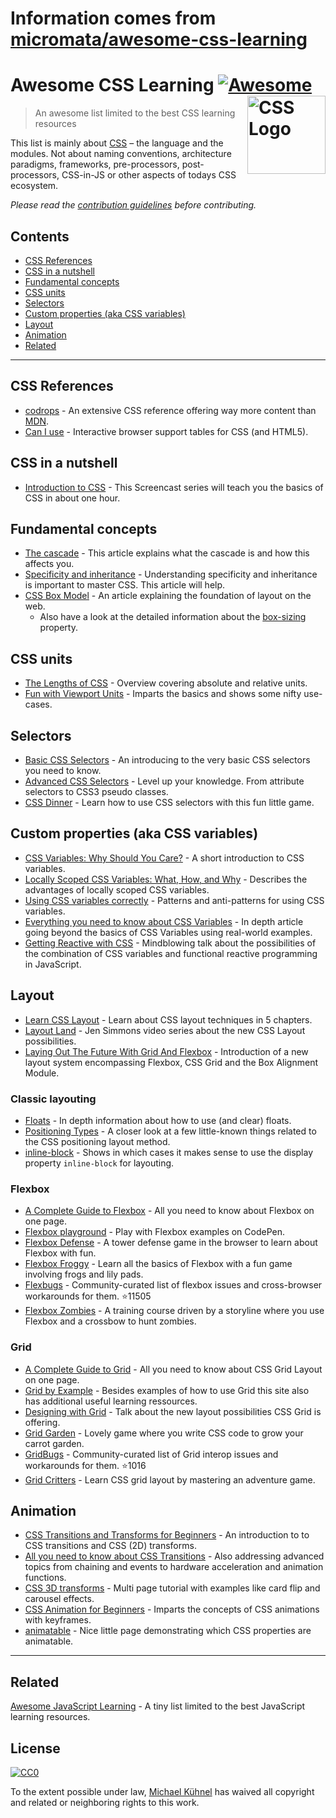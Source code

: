 # Information comes from [micromata/awesome-css-learning](https://github.com/micromata/awesome-css-learning)
# Awesome CSS Learning [![Awesome](https://awesome.re/badge.svg)](https://awesome.re) <a href="https://developer.mozilla.org/docs/Web/CSS"><img src="https://dzwonsemrish7.cloudfront.net/items/1Q3S3H0L1C1V2e2B2v3T/css3-logo.svg" width="125" align="right" alt="CSS Logo"></a>

> An awesome list limited to the best CSS learning resources

This list is mainly about [CSS](https://developer.mozilla.org/docs/Web/CSS) – the language and the modules. Not about naming conventions, architecture paradigms, frameworks, pre-processors, post-processors, CSS-in-JS or other aspects of todays CSS ecosystem.

*Please read the [contribution guidelines](.github/contributing.md) before contributing.*

## Contents

- [CSS References](#css-references)
- [CSS in a nutshell](#css-in-a-nutshell)
- [Fundamental concepts](#fundamental-concepts)
- [CSS units](#css-units)
- [Selectors](#selectors)
- [Custom properties (aka CSS variables)](#custom-properties-aka-css-variables)
- [Layout](#layout)
- [Animation](#animation)
- [Related](#related)

---

## CSS References

- [codrops](https://tympanus.net/codrops/css_reference/) - An extensive CSS reference offering way more content than [MDN](https://developer.mozilla.org/en-US/docs/Web/CSS/Reference).
- [Can I use](https://caniuse.com) - Interactive browser support tables for CSS (and HTML5).

## CSS in a nutshell

- [Introduction to CSS](https://scrimba.com/g/gintrotocss) - This Screencast series will teach you the basics of CSS in about one hour.

## Fundamental concepts

- [The cascade](https://developer.mozilla.org/en-US/docs/Web/CSS/Cascade) - This article explains what the cascade is and how this affects you.
- [Specificity and inheritance](https://www.smashingmagazine.com/2010/04/css-specificity-and-inheritance/) - Understanding specificity and inheritance is important to master CSS. This article will help.
- [CSS Box Model](https://developer.mozilla.org/en-US/docs/Learn/CSS/Introduction_to_CSS/Box_model) - An article explaining the foundation of layout on the web.
  - Also have a look at the detailed information about the [box-sizing](https://css-tricks.com/box-sizing/) property.

## CSS units

- [The Lengths of CSS](https://css-tricks.com/the-lengths-of-css/) - Overview covering absolute and relative units.
- [Fun with Viewport Units](https://css-tricks.com/fun-viewport-units/) - Imparts the basics and shows some nifty use-cases.

## Selectors

- [Basic CSS Selectors](https://www.sitepoint.com/css-selectors/) - An introducing to the very basic CSS selectors you need to know.
- [Advanced CSS Selectors](https://www.smashingmagazine.com/2009/08/taming-advanced-css-selectors/) - Level up your knowledge. From attribute selectors to CSS3 pseudo classes.
- [CSS Dinner](https://flukeout.github.io) - Learn how to use CSS selectors with this fun little game.

## Custom properties (aka CSS variables)

- [CSS Variables: Why Should You Care?](https://developers.google.com/web/updates/2016/02/css-variables-why-should-you-care) - A short introduction to CSS variables.
- [Locally Scoped CSS Variables: What, How, and Why](https://una.im/local-css-vars/) - Describes the advantages of locally scoped CSS variables.
- [Using CSS variables correctly](https://www.madebymike.com.au/writing/using-css-variables/) - Patterns and anti-patterns for using CSS variables.
- [Everything you need to know about CSS Variables](https://medium.freecodecamp.org/everything-you-need-to-know-about-css-variables-c74d922ea855) - In depth article going beyond the basics of CSS Variables using real-world examples.
- [Getting Reactive with CSS](https://www.youtube.com/watch?v=4IRPxCMAIfA) - Mindblowing talk about the possibilities of the combination of CSS variables and functional reactive programming in JavaScript.

## Layout

- [Learn CSS Layout](http://book.mixu.net/css) - Learn about CSS layout techniques in 5 chapters.
- [Layout Land](https://www.youtube.com/channel/UC7TizprGknbDalbHplROtag) - Jen Simmons video series about the new CSS Layout possibilities.
- [Laying Out The Future With Grid And Flexbox](https://www.youtube.com/watch?v=hj355PRbwSQ) - Introduction of a new layout system encompassing Flexbox, CSS Grid and the Box Alignment Module.

### Classic layouting

- [Floats](https://tympanus.net/codrops/css_reference/float/) - In depth information about how to use (and clear) floats.
- [Positioning Types](https://scotch.io/bar-talk/5-things-you-might-not-know-about-the-css-positioning-types) - A closer look at a few little-known things related to the CSS positioning layout method.
- [inline-block](https://iamsteve.me/blog/entry/inline_block) - Shows in which cases it makes sense to use the display property `inline-block` for layouting.

### Flexbox

- [A Complete Guide to Flexbox](https://css-tricks.com/snippets/css/a-guide-to-flexbox/) - All you need to know about Flexbox on one page.
- [Flexbox playground](https://codepen.io/enxaneta/full/adLPwv) - Play with Flexbox examples on CodePen.
- [Flexbox Defense](http://www.flexboxdefense.com) - A tower defense game in the browser to learn about Flexbox with fun.
- [Flexbox Froggy](https://flexboxfroggy.com) - Learn all the basics of Flexbox with a fun game involving frogs and lily pads.
- [Flexbugs](https://github.com/philipwalton/flexbugs) - Community-curated list of flexbox issues and cross-browser workarounds for them. :star:11505
- [Flexbox Zombies](https://flexboxzombies.com) - A training course driven by a storyline where you use Flexbox and a crossbow to hunt zombies.

### Grid

- [A Complete Guide to Grid](https://css-tricks.com/snippets/css/complete-guide-grid/) - All you need to know about CSS Grid Layout on one page.
- [Grid by Example](https://gridbyexample.com) - Besides examples of how to use Grid this site also has additional useful learning ressources.
- [Designing with Grid](http://jensimmons.com/presentation/designing-grid) - Talk about the new layout possibilities CSS Grid is offering.
- [Grid Garden](https://cssgridgarden.com) - Lovely game where you write CSS code to grow your carrot garden.
- [GridBugs](https://github.com/rachelandrew/gridbugs) - Community-curated list of Grid interop issues and workarounds for them. :star:1016
- [Grid Critters](https://www.gridcritters.com) - Learn CSS grid layout by mastering an adventure game.

## Animation

- [CSS Transitions and Transforms for Beginners](https://robots.thoughtbot.com/transitions-and-transforms) - An introduction to to CSS transitions and CSS (2D) transforms.
- [All you need to know about CSS Transitions](https://blog.alexmaccaw.com/css-transitions) - Also addressing advanced topics from chaining and events to hardware acceleration and animation functions.
- [CSS 3D transforms](https://3dtransforms.desandro.com) - Multi page tutorial with examples like card flip and carousel effects.
- [CSS Animation for Beginners](https://robots.thoughtbot.com/css-animation-for-beginners) - Imparts the concepts of CSS animations with keyframes.
- [animatable](http://leaverou.github.io/animatable/) - Nice little page demonstrating which CSS properties are animatable. 

---

## Related

[Awesome JavaScript Learning](https://github.com/micromata/awesome-javascript-learning) - A tiny list limited to the best JavaScript learning resources.

## License

[![CC0](http://mirrors.creativecommons.org/presskit/buttons/88x31/svg/cc-zero.svg)](https://creativecommons.org/publicdomain/zero/1.0/)

To the extent possible under law, [Michael Kühnel](http://micromata.de) has waived all copyright and related or neighboring rights to this work.

